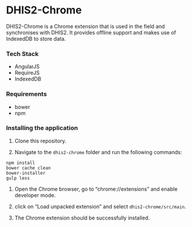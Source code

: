DHIS2-Chrome
============

DHIS2-Chrome is a Chrome extension that is used in the field and synchronises with DHIS2. It provides offline support and makes use of IndexedDB to store data.

### Tech Stack
- AngularJS
- RequireJS
- IndexedDB

### Requirements
- bower
- npm 

### Installing the application

1. Clone this repository.

1. Navigate to the `dhis2-chrome` folder and run the following commands:
  ```
  npm install
  bower cache clean
  bower-installer
  gulp less
  ```

1. Open the Chrome browser, go to “chrome://extensions” and enable developer mode.

1. click on “Load unpacked extension” and select `dhis2-chrome/src/main`.

1. The Chrome extension should be successfully installed.
